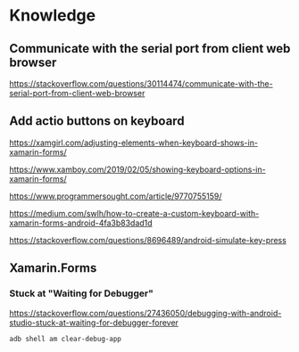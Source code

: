 # Knowledge

## Communicate with the serial port from client web browser

<https://stackoverflow.com/questions/30114474/communicate-with-the-serial-port-from-client-web-browser>

## Add actio buttons on keyboard

<https://xamgirl.com/adjusting-elements-when-keyboard-shows-in-xamarin-forms/>

<https://www.xamboy.com/2019/02/05/showing-keyboard-options-in-xamarin-forms/>

<https://www.programmersought.com/article/9770755159/>

<https://medium.com/swlh/how-to-create-a-custom-keyboard-with-xamarin-forms-android-4fa3b83dad1d>

<https://stackoverflow.com/questions/8696489/android-simulate-key-press>

## Xamarin.Forms

### Stuck at "Waiting for Debugger"
<https://stackoverflow.com/questions/27436050/debugging-with-android-studio-stuck-at-waiting-for-debugger-forever>

```
adb shell am clear-debug-app
```
